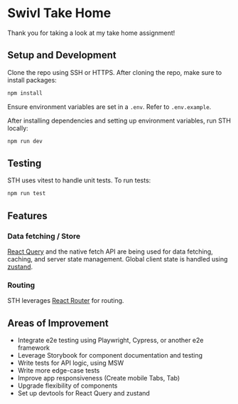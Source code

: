 # Swivl Take Home

Thank you for taking a look at my take home assignment!

## Setup and Development

Clone the repo using SSH or HTTPS.
After cloning the repo, make sure to install packages:

```sh
npm install
```

Ensure environment variables are set in a `.env`. Refer to `.env.example`.

After installing dependencies and setting up environment variables, run STH locally:

```sh
npm run dev
```

## Testing

STH uses vitest to handle unit tests.
To run tests:

```sh
npm run test
```

## Features

### Data fetching / Store

[React Query](https://tanstack.com/query/latest/docs/framework/react/overview) and the native fetch API are being used for data fetching, caching, and server state management.
Global client state is handled using [zustand](https://zustand.docs.pmnd.rs/getting-started/introduction).

### Routing

STH leverages [React Router](https://reactrouter.com/start/library/routing) for routing.

## Areas of Improvement

- Integrate e2e testing using Playwright, Cypress, or another e2e framework
- Leverage Storybook for component documentation and testing
- Write tests for API logic, using MSW
- Write more edge-case tests
- Improve app responsiveness (Create mobile Tabs, Tab)
- Upgrade flexibility of components
- Set up devtools for React Query and zustand
